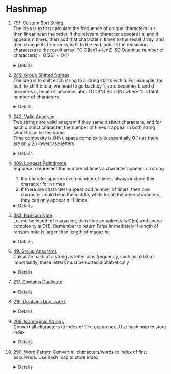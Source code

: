 # Hashmap
1. [791. Custom Sort String](https://leetcode.com/problems/custom-sort-string)  
   The idea is to first calculate the frequence of unique characters in s, then linear scan the order, if the relevant character appears i s, and it appears n times, then add that character n times to the result array, and then change its frequency to 0. In the end, add all the remaining characters to the result array.  TC O(len1 + len2) SC O(unique number of characters) = O(26) = O(1)  
   <details>
      
    ```python
       def customSortString(self, order: str, s: str) -> str:
           counter = Counter(s)
           result = []
           for c in order:
               while counter[c] > 0:
                   result.append(c)
                   counter[c] -= 1
                   
           for c, freq in counter.items():
               while freq > 0:
                   result.append(c)
                   freq -= 1
           
           return "".join(result)
    ```
   </details>

1. [249. Group Shifted Strings](https://leetcode.com/problems/group-shifted-strings)  
   The idea is to shift each string to a string starts with a. For example, for bcd, to shift b to a, we need to go back by 1, so c becomes b and d becomes c, hence it becomes abc.  TC O(N) SC O(N) where N is total number of characters  
   <details>
      
    ```python
       def groupStrings(self, strings: List[str]) -> List[List[str]]:
           def getHash(s):
               result = []
               offset = ord(s[0]) - ord("a")
               result.append("a")
               for i in range(1, len(s)):
                   c = s[i]
                   targetOrd = ord(s[i]) - offset
                   if targetOrd < ord("a"):
                       targetOrd += 26
   
                   result.append(chr(targetOrd))
           
               return "".join(result)
           
           groups = defaultdict(list)
           for s in strings:
               groups[getHash(s)].append(s)
           
           return groups.values()
    ```
   </details>   
   
1. [242. Valid Anagram](https://leetcode.com/problems/valid-anagram/)  
   Two strings are valid anagram if they same distinct characters, and for each distinct character, the number of times it appear in both string should also be the same    
   Time compexity is O(N), space complexity is essentially O(1) as there are only 26 lowercase letters
   <details>
      
    ```python
      def isAnagram(self, s: str, t: str) -> bool:
          counterS = Counter(s)
          counterT = Counter(t)
          if len(counterS) != len(counterT):
             return False
      
          for letter in counterS.keys():
              if counterS[letter] != counterT[letter]:
                  return False
  
          return True
    ```
   </details>
   
1. [409. Longest Palindrome](https://leetcode.com/problems/longest-palindrome)   
   Suppose n represent the number of times a character appear in a string 
   1. If a charcter appears even number of times, always include this character for n times
   1. If there are characters appear odd number of times, then one character could be in the middle, while for all the other characters, they can only appear n -1 times
   <details>
      
    ```python
    def longestPalindrome(self, s: str) -> int:
        counter = Counter(s)
        maxLen = 0
        hasOddCount = False
        for count in counter.values():
            if count % 2 == 0:
                maxLen += count
            else:
                hasOddCount = True
                maxLen += count - 1
        if hasOddCount:
            maxLen += 1
        return maxLen
    ```
   </details>

1. [383. Ransom Note](https://leetcode.com/problems/ransom-note)     
   Let me be length of magazine, then time complexity is O(m) and space complexity is O(1). Remember to return False immediately if length of ransom note is larger than length of magazine
   <details>
      
    ```python
    def canConstruct(self, ransomNote: str, magazine: str) -> bool:
        if len(ransomNote) > len(magazine):
            return False
            
        counterNote = Counter(ransomNote)
        counterMagazine = Counter(magazine)
        for letter, count in counterNote.items():
            if counterMagazine[letter] < count:
                return False

        return True
    ```
   </details>

1. [49. Group Anagrams](https://leetcode.com/problems/group-anagrams)   
   Calculate hash of a string as letter plus frequency, such as a2b3cd. Importantly, these letters must be sorted alphabetically  
     
   <details>
      
    ```python
    def groupAnagrams(self, strs: List[str]) -> List[List[str]]:
        def getHash(s):
            counter = Counter(s)
            result = []
            for ch, freq in sorted(counter.items()):
                result.append(ch)
                result.append(str(freq))

            return "".join(result)
        
        hashStringMap = {}
        for s in strs:
            hash = getHash(s)
            if hash in hashStringMap:
                hashStringMap[hash].append(s)
            else:
                hashStringMap[hash] = [s]
        
        return hashStringMap.values()
    ```
   </details>
   
1. [217. Contains Duplicate](https://leetcode.com/problems/contains-duplicate)     
   <details>
      
    ```python
    def containsDuplicate(self, nums: List[int]) -> bool:
        return len(nums) != len(set(nums))
    ```
   </details>

1. [219. Contains Duplicate II](https://leetcode.com/problems/contains-duplicate-ii/)
   <details>
      
    ```python
    def containsNearbyDuplicate(self, nums: List[int], k: int) -> bool:
        numMinMaxIdxMap = {}
        for i in range(len(nums)):
            n = nums[i]
            if n in numMinMaxIdxMap:
                idx = numMinMaxIdxMap[n]
                if i - idx <= k:
                    return True
                else:
                    numMinMaxIdxMap[n] = i
            else:
                numMinMaxIdxMap[n] = i
        
        return False
    ```
   </details>

1. [205. Isomorphic Strings](https://leetcode.com/problems/isomorphic-strings)  
   Convert all characters to index of first occurence. Use hash map to store index    
   <details>
      
    ```python
    def isIsomorphic(self, s: str, t: str) -> bool:
        if len(s) != len(t):
            return False

        chIdxMapOfS = {}
        chIdxMapOfT = {}
        for i in range(len(s)):
            chOfS = s[i]
            chOfT = t[i]
            if chOfS in chIdxMapOfS and chOfT in chIdxMapOfT:
                if chIdxMapOfS[chOfS] != chIdxMapOfT[chOfT]:
                    return False
            elif not chOfS in chIdxMapOfS and not chOfT in chIdxMapOfT:
                chIdxMapOfS[chOfS] = i
                chIdxMapOfT[chOfT] = i
            else:
                return False
        
        return True
    ```
   </details>

1. [290. Word Pattern](https://leetcode.com/problems/word-pattern/) 
   Convert all characters/words to index of first occurence. Use hash map to store index    
   <details>
      
    ```python
    def wordPattern(self, pattern: str, s: str) -> bool:
        words = s.split()
        print(len(s) == len(words))
        if len(pattern) != len(words):
            return False

        letterFirstIdxMap = {}
        wordFirstIdxMap = {}
        for i in range(len(pattern)):
            letter = pattern[i]
            word = words[i]
            if letter in letterFirstIdxMap and word in wordFirstIdxMap:
                if letterFirstIdxMap[letter] != wordFirstIdxMap[word]:
                    return False
            elif not letter in letterFirstIdxMap and not word in wordFirstIdxMap:
                letterFirstIdxMap[letter] = i
                wordFirstIdxMap[word] = i
            else:
                return False
        
        return True
    ```
   </details>
